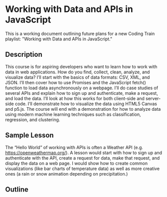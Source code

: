 # Working with Data and APIs in JavaScript

This is a working document outlining future plans for a new Coding Train playlist: "Working with Data and APIs in JavaScript."


## Description

This course is for aspiring developers who want to learn how to work with data in web applications. How do you find, collect, clean, analyze, and visualize data? I’ll start with the basics of data formats: CSV, XML, and JSON. I’ll then cover how to use Promises and the JavaScript fetch() function to load data asynchronously on a webpage. I’ll do case studies of several APIs and explain how to sign up and authenticate, make a request, and load the data. I’ll look at how this works for both client-side and server-side code. I’ll demonstrate how to visualize the data using HTML5 Canvas and p5.js. The course will end with a demonstration for how to analyze data using modern machine learning techniques such as classification, regression, and clustering.

## Sample Lesson

The “Hello World” of working with APIs is often a Weather API (e.g. https://openweathermap.org/). A lesson would start with how to sign up and authenticate with the API, create a request for data, make that request, and display the data on a web page. I would show how to create common visualizations (like bar charts of temperature data) as well as more creative ones (a rain or snow animation depending on precipitation.)  

## Outline

